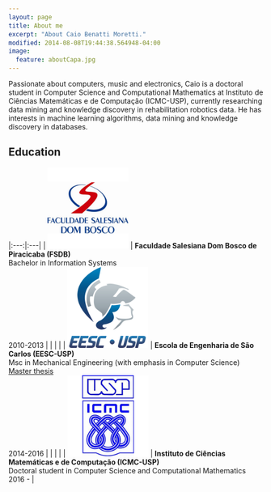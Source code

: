 ```yaml
---
layout: page
title: About me
excerpt: "About Caio Benatti Moretti."
modified: 2014-08-08T19:44:38.564948-04:00
image:
  feature: aboutCapa.jpg
---
```


Passionate about computers, music and electronics, Caio is a doctoral student in Computer Science and Computational Mathematics at Instituto de Ciências Matemáticas e de Computação (ICMC-USP), currently researching data mining and knowledge discovery in rehabilitation robotics data. He has interests in machine learning algorithms, data mining and knowledge discovery in databases.

## Education

|:---:|:---|
| <img width="160px" src="/images/logo_fsdb.jpg"> | **Faculdade Salesiana Dom Bosco de Piracicaba (FSDB)** <br> Bachelor in Information Systems <br> 2010-2013 |
|     |    |
| <img width="160px" src="/images/eesc_logo.png"> | **Escola de Engenharia de São Carlos (EESC-USP)** <br> Msc in Mechanical Engineering (with emphasis in Computer Science) <br> [Master thesis][MasterThesisLink] <br> 2014-2016 |
|     |    |
| <img width="160px" src="/images/logo_icmc.png"> | **Instituto de Ciências Matemáticas e de Computação (ICMC-USP)** <br> Doctoral student in Computer Science and Computational Mathematics <br> 2016 - |

[MasterThesisLink]: http://www.teses.usp.br/teses/disponiveis/18/18149/tde-13062016-184240/en.php

